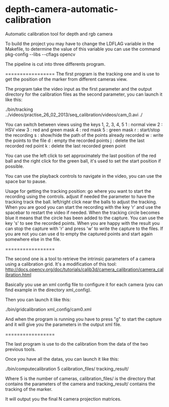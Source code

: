 depth-camera-automatic-calibration
==================================

Automatic calibration tool for depth and rgb camera

To build the project you may have to change the LDFLAG variable in the Makefile,
to determine the value of this variable you can use the command pkg-config --libs --cflags opencv

The pipeline is cut into three differents program.


=================
The first program is the tracking one and is use to get the position of the marker from different cameras view.

The program take the video input as the first parameter and the output directory for the calibration files as the second parameter, you can launch it like this:

./bin/tracking ../videos/practise_26_02_2013/seq_calibration/videos/cam_0.avi ./



You can switch between views using the keys 1, 2, 3, 4, 5
1 : normal view
2 : HSV view
3 : red and green mask
4 : red mask
5 : green mask
r : start/stop the recording
s : show/hide the path of the points already recorded
w : write the points to the file
d : empty the recorded points
j : delete the last recorded red point
k : delete the last recorded green point


You can use the left click to set approximately the last position of the red ball and the right click for the green ball, it's used to set the start position if possible.


You can use the playback controls to navigate in the video, you can use the space bar to pause.

Usage for getting the tracking position:
    go where you want to start the recording using the controls.
    adjust if needed the parameter to have the tracking track the ball.
    left/right click near the balls to adjust the tracking.
    When you are good you can start the recording with the key 'r' and use the spacebar to restart the video if needed.
    When the tracking circle becomes blue it means that the circle has been added to the capture.
    You can use the key 's' to see the recorded points.
    When you are happy with the result you can stop the capture with 'r' and press 'w' to write the capture to the files.
    If you are not you can use d to empty the captured points and start again somewhere else in the file.


=================

The second one is a tool to retrieve the intrinsic parameters of a camera using a calibration grid.
It's a modification of this tool: http://docs.opencv.org/doc/tutorials/calib3d/camera_calibration/camera_calibration.html

Basically you use an xml config file to configure it for each camera (you can find example in the directory xml_config).

Then you can launch it like this:

./bin/gridcalibration xml_config/cam0.xml

And when the program is running you have to press "g" to start the capture and it will give you the parameters in the output xml file.


=================

The last program is use to do the calibration from the data of the two previous tools.

Once you have all the datas, you can launch it like this:

./bin/computecalibration 5 calibration_files/ tracking_result/

Where 5 is the number of cameras, calibration_files/ is the directory that contains the parameters of the camera and tracking_result/ contains the tracking of the marker.

It will output you the final N camera projection matrices.


